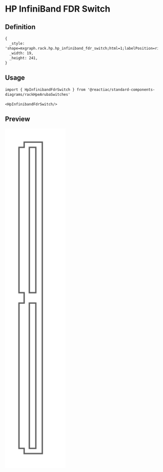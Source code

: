 # HP InfiniBand FDR Switch

## Definition

```
{
  _style: 'shape=mxgraph.rack.hp.hp_infiniband_fdr_switch;html=1;labelPosition=right;align=left;spacingLeft=15;dashed=0;shadow=0;fillColor=#ffffff;',
  _width: 19,
  _height: 241,
}
```

## Usage

```
import { HpInfinibandFdrSwitch } from '@reactiac/standard-components-diagrams/rackHpeArubaSwitches'

<HpInfinibandFdrSwitch/>
```

## Preview

<img src="./hp-infiniband-fdr-switch.png" width="200"/>
